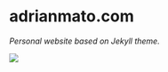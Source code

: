 # adrianmato.com

*Personal website based on Jekyll theme.*

![](http://adrianmg.github.io/preview.png)